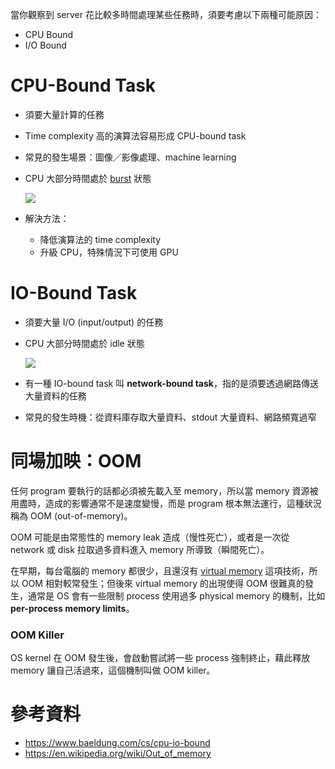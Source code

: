 當你觀察到 server 花比較多時間處理某些任務時，須要考慮以下兩種可能原因：

- CPU Bound
- I/O Bound

# CPU-Bound Task

- 須要大量計算的任務
- Time complexity 高的演算法容易形成 CPU-bound task
- 常見的發生場景：圖像／影像處理、machine learning
- CPU 大部分時間處於 [burst](</Operating System/CPU Scheduling.draft.md>) 狀態

    ![](<https://raw.githubusercontent.com/bingyangchen/KM-software/master/img/cpu-bound-task.png>)

- 解決方法：
    - 降低演算法的 time complexity
    - 升級 CPU，特殊情況下可使用 GPU

# IO-Bound Task

- 須要大量 I/O (input/output) 的任務
- CPU 大部分時間處於 idle 狀態

    ![](<https://raw.githubusercontent.com/bingyangchen/KM-software/master/img/io-bound-task.png>)

- 有一種 IO-bound task 叫 **network-bound task**，指的是須要透過網路傳送大量資料的任務
- 常見的發生時機：從資料庫存取大量資料、stdout 大量資料、網路頻寬過窄

# 同場加映：OOM

任何 program 要執行的話都必須被先載入至 memory，所以當 memory 資源被用盡時，造成的影響通常不是速度變慢，而是 program 根本無法運行，這種狀況稱為 OOM (out-of-memory)。

OOM 可能是由常態性的 memory leak 造成（慢性死亡），或者是一次從 network 或 disk 拉取過多資料進入 memory 所導致（瞬間死亡）。

在早期，每台電腦的 memory 都很少，且還沒有 [virtual memory](</Operating System/Memory Management.draft.md#Virtual Memory>) 這項技術，所以 OOM 相對較常發生；但後來 virtual memory 的出現使得 OOM 很難真的發生，通常是 OS 會有一些限制 process 使用過多 physical memory 的機制，比如 **per-process memory limits**。

### OOM Killer

OS kernel 在 OOM 發生後，會啟動嘗試將一些 process 強制終止，藉此釋放 memory 讓自己活過來，這個機制叫做 OOM killer。

# 參考資料

- <https://www.baeldung.com/cs/cpu-io-bound>
- <https://en.wikipedia.org/wiki/Out_of_memory>
